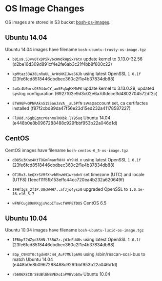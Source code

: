 # OS Image Changes

OS images are stored in S3 bucket [bosh-os-images](http://s3.amazonaws.com/bosh-os-images/).


## Ubuntu 14.04

Ubuntu 14.04 images have filename `bosh-ubuntu-trusty-os-image.tgz`

* `b8ix9.SJvvOTxDP5kV6cWNdkWpSxY6tn`
  update kernel to 3.13.0-32.56
  (d2be16d309d891cf4e2fe6ab3c21f4bb8f800c22)

* `kpMtaz33W38LnRuUL_ArWoNKIJwaS6Jb`
  using latest OpenSSL `1.0.1f`
  (23fe6fcd8518446cbdbec360c2f1e4b37834db88)

* `4oXc4U0orsQS944oCY_am5FqAqHXMhFK`
  update kernel to 3.13.0.29, updated syslog configuration
  (6927f02e9d3c02e6a7dfdece3d4802704572df2c)

* `ETW9GFwQPNRAknS1SSanJaVA__aL5PfN`
  swapaccount set, ca certifactes installed
  (f87f2cbd89da47f56e23d15ed232a41178587227)

* `FlU8d.nSgbEqmcr0ahmoTKNbk.lY95uq`
  Ubuntu 14.04
  (e448b0e8b0967288488c929fbbf953b22a046d1d)


## CentOS

CentOS images have filename `bosh-centos-6_5-os-image.tgz`

* `d085u3Knx4KtTOGmFmanfNHH_oY9Hd.n`
  using latest OpenSSL `1.0.1f`
  (23fe6fcd8518446cbdbec360c2f1e4b37834db88)

* `OTJRx3.keQXrSVMfXhvhRhwWH1wrbdvV`
  set timezone (UTC) and locale (UTF8)
  (1eecf11f5fb153effc44cc720ea4b232a620649f)

* `IFHfIgS_2fIP.U0cWMH7..afJjo4ysz0`
  upgraded OpenSSL to `1.0.1e-16.el6_5.7`

* `wFNFCug89mKKgjxVdpITswcfWVPETDUS`
  CentOS 6.5


## Ubuntu 10.04

Ubuntu 10.04 images have filename `bosh-ubuntu-lucid-os-image.tgz`

* `IFBbp72WZyd3SHN.75RWZz.jWJeEU40s`
  using latest OpenSSL `1.0.1f`
  (23fe6fcd8518446cbdbec360c2f1e4b37834db88)

* `EGp_C9N3T0ctgdv0FJ44_AuF7MUlpA9G`
  using /sbin/rescan-scsi-bus to match Ubuntu 14.04
  (e448b0e8b0967288488c929fbbf953b22a046d1d)

* `r5606X8C8rS8dBlENBVEXoIaPVBVobXw`
  Ubuntu 10.04
